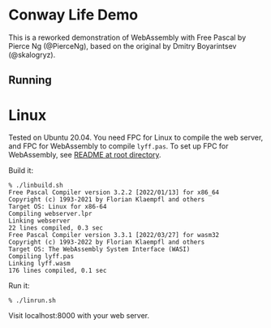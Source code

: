# Conway Life Demo

This is a reworked demonstration of WebAssembly with Free Pascal by Pierce
Ng (@PierceNg), based on the original by Dmitry Boyarintsev (@skalogryz).

## Running

# Linux

Tested on Ubuntu 20.04. You need FPC for Linux to compile the web server,
and FPC for WebAssembly to compile ```lyff.pas```. To set up FPC for
WebAssembly, see [README at root directory](/README.md).

Build it:

```
% ./linbuild.sh
Free Pascal Compiler version 3.2.2 [2022/01/13] for x86_64
Copyright (c) 1993-2021 by Florian Klaempfl and others
Target OS: Linux for x86-64
Compiling webserver.lpr
Linking webserver
22 lines compiled, 0.3 sec
Free Pascal Compiler version 3.3.1 [2022/03/27] for wasm32
Copyright (c) 1993-2022 by Florian Klaempfl and others
Target OS: The WebAssembly System Interface (WASI)
Compiling lyff.pas
Linking lyff.wasm
176 lines compiled, 0.1 sec
```

Run it:

```
% ./linrun.sh

```
Visit localhost:8000 with your web server.


